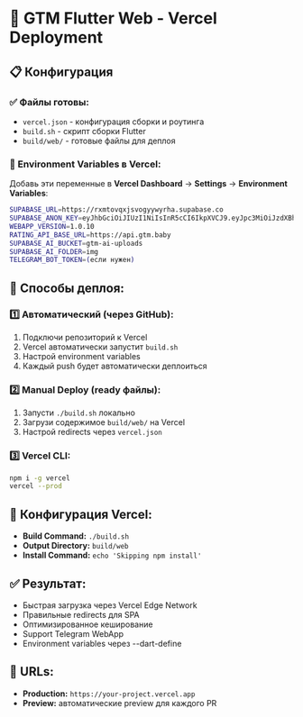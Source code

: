 # 🚀 GTM Flutter Web - Vercel Deployment

## 📋 Конфигурация

### ✅ Файлы готовы:
- `vercel.json` - конфигурация сборки и роутинга 
- `build.sh` - скрипт сборки Flutter
- `build/web/` - готовые файлы для деплоя

### 🔧 Environment Variables в Vercel:

Добавь эти переменные в **Vercel Dashboard** → **Settings** → **Environment Variables**:

```bash
SUPABASE_URL=https://rxmtovqxjsvogyywyrha.supabase.co
SUPABASE_ANON_KEY=eyJhbGciOiJIUzI1NiIsInR5cCI6IkpXVCJ9.eyJpc3MiOiJzdXBhYmFzZSIsInJlZiI6InJ4bXRvdnF4anN2b2d5eXd5cmhhIiwicm9sZSI6ImFub24iLCJpYXQiOjE3NTQ1Mjg1NTAsImV4cCI6MjA3MDEwNDU1MH0.L-b1QT0sVEDBZfT5ZGVOdUGm0Pax1y94OcKqlEXKEvo
WEBAPP_VERSION=1.0.10
RATING_API_BASE_URL=https://api.gtm.baby
SUPABASE_AI_BUCKET=gtm-ai-uploads
SUPABASE_AI_FOLDER=img
TELEGRAM_BOT_TOKEN=(если нужен)
```

## 🚀 Способы деплоя:

### 1️⃣ Автоматический (через GitHub):
1. Подключи репозиторий к Vercel
2. Vercel автоматически запустит `build.sh`
3. Настрой environment variables
4. Каждый push будет автоматически деплоиться

### 2️⃣ Manual Deploy (ready файлы):
1. Запусти `./build.sh` локально
2. Загрузи содержимое `build/web/` на Vercel
3. Настрой redirects через `vercel.json`

### 3️⃣ Vercel CLI:
```bash
npm i -g vercel
vercel --prod
```

## 🎯 Конфигурация Vercel:

- **Build Command:** `./build.sh`
- **Output Directory:** `build/web`  
- **Install Command:** `echo 'Skipping npm install'`

## ✅ Результат:
- Быстрая загрузка через Vercel Edge Network
- Правильные redirects для SPA
- Оптимизированное кеширование
- Support Telegram WebApp
- Environment variables через --dart-define

## 🔗 URLs:
- **Production:** `https://your-project.vercel.app`
- **Preview:** автоматические preview для каждого PR